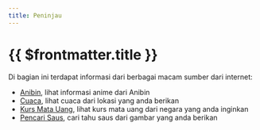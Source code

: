 ```yaml
---
title: Peninjau
---
```


# {{ $frontmatter.title }}

Di bagian ini terdapat informasi dari berbagai macam sumber dari internet:
- [Anibin](/docs/perintah/peninjau/anibin), lihat informasi anime dari Anibin
- [Cuaca](/docs/perintah/peninjau/cuaca), lihat cuaca dari lokasi yang anda berikan
- [Kurs Mata Uang](/docs/perintah/peninjau/kurs), lihat kurs mata uang dari negara yang anda inginkan
- [Pencari Saus](/docs/perintah/peninjau/saus), cari tahu saus dari gambar yang anda berikan

